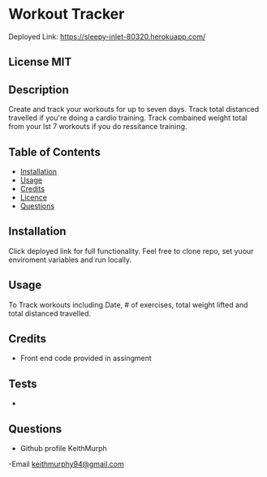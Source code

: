#  Workout Tracker

Deployed Link: https://sleepy-inlet-80320.herokuapp.com/

 ## License  MIT


 ## Description
 Create and track your workouts for up to seven days. Track total distanced travelled if you're doing a cardio training. Track combained weight total from your lst 7 workouts if you do ressitance training. 

 ## Table of Contents
 - [Installation](#howToInstall)
 - [Usage](#usage)
 - [Credits](#credits)
 - [Licence](#license)
 - [Questions](#questions)

 ## Installation
 Click deployed link for full functionality. Feel free to clone repo, set yuour enviroment variables and run locally.

 ## Usage
 To Track workouts including Date, # of exercises, total weight lifted and total distanced travelled. 
    
   

 ## Credits

- Front end code provided in assingment 


 ## Tests

 - 

 ## Questions

 - Github profile
  KeithMurph

  -Email
  keithmurphy94@gmail.com
